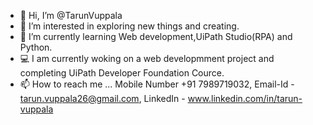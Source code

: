 - 👋 Hi, I’m @TarunVuppala
- 👀 I’m interested in exploring new things and creating.
- 🌱 I’m currently learning Web development,UiPath Studio(RPA) and Python.
- 💻 I am currently woking on a web developmment project and completing UiPath Developer Foundation Cource.
- 📫 How to reach me ... Mobile Number +91 7989719032, Email-Id - tarun.vuppala26@gmail.com, LinkedIn - www.linkedin.com/in/tarun-vuppala

<!---
TarunVuppala/TarunVuppala is a ✨ special ✨ repository because its `README.md` (this file) appears on your GitHub profile.
You can click the Preview link to take a look at your changes.
--->
